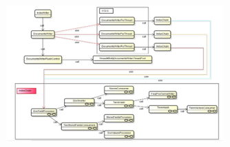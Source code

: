 ![image-20220328101554674](https://raw.githubusercontent.com/ppb2/note/main/imgs/image-20220328101554674.png)

